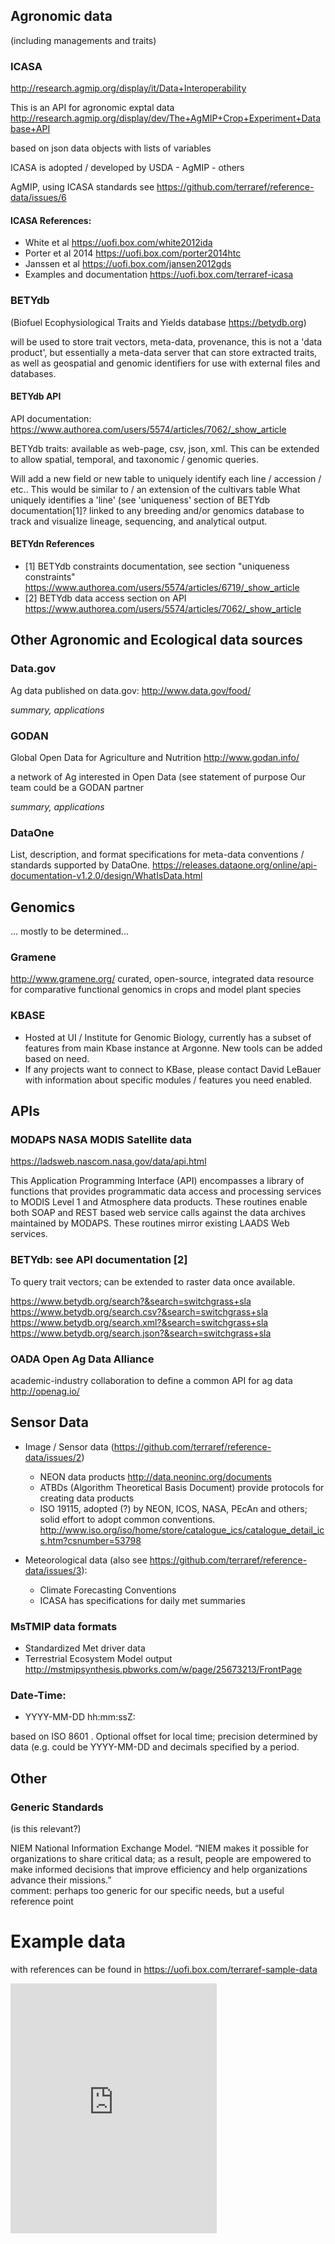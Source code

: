 

## Agronomic data

(including managements and traits)

### ICASA 

http://research.agmip.org/display/it/Data+Interoperability

This is an API for agronomic exptal data
http://research.agmip.org/display/dev/The+AgMIP+Crop+Experiment+Database+API

based on json data objects with
lists of variables

ICASA is adopted / developed by USDA - AgMIP - others 

AgMIP, using ICASA standards
see https://github.com/terraref/reference-data/issues/6


#### ICASA References:

* White et al https://uofi.box.com/white2012ida
* Porter et al 2014 https://uofi.box.com/porter2014htc
* Janssen et al https://uofi.box.com/jansen2012gds
* Examples and documentation https://uofi.box.com/terraref-icasa 

### BETYdb 

(Biofuel Ecophysiological Traits and Yields database https://betydb.org)

will be used to store trait vectors, meta-data, provenance, this is not a 'data product', but essentially a meta-data server that can store extracted traits, as well as geospatial and genomic identifiers for use with external files and databases.

#### BETYdb API

API documentation: https://www.authorea.com/users/5574/articles/7062/_show_article

BETYdb traits: available as web-page, csv, json, xml. This can be extended to allow spatial, temporal, and taxonomic / genomic queries.

Will add a new field or new table to uniquely identify each line / accession / etc.. This would be similar to / an extension of the cultivars table What uniquely identifies a 'line' (see 'uniqueness' section of BETYdb documentation[1]? linked to any breeding and/or genomics database to track and visualize lineage, sequencing, and analytical output. 

#### BETYdn References

* [1] BETYdb constraints documentation, see section "uniqueness constraints"  https://www.authorea.com/users/5574/articles/6719/_show_article
* [2] BETYdb data access section on API https://www.authorea.com/users/5574/articles/7062/_show_article

## Other Agronomic and Ecological data sources

### Data.gov

Ag data published on data.gov: http://www.data.gov/food/

_summary, applications_

### GODAN

Global Open Data for Agriculture and Nutrition  http://www.godan.info/

a network of Ag interested in Open Data (see statement of purpose
Our team could be a GODAN partner

_summary, applications_

### DataOne

List, description, and format specifications for meta-data conventions / standards supported by DataOne. 
https://releases.dataone.org/online/api-documentation-v1.2.0/design/WhatIsData.html

## Genomics

... mostly to be determined...

### Gramene

http://www.gramene.org/
curated, open-source, integrated data resource for comparative functional genomics in crops and model plant species


### KBASE

* Hosted at UI / Institute for Genomic Biology, currently has a subset of features from main Kbase instance at Argonne. New tools can be added based on need.
* If any projects want to connect to KBase, please contact David LeBauer with information about specific modules / features you need enabled.

## APIs

### MODAPS NASA MODIS Satellite data 

https://ladsweb.nascom.nasa.gov/data/api.html

This Application Programming Interface (API) encompasses a library of functions that provides programmatic data access and processing services to MODIS Level 1 and Atmosphere data products. These routines enable both SOAP and REST based web service calls against the data archives maintained by MODAPS. These routines mirror existing LAADS Web services.


### BETYdb: see API documentation [2] 

To query trait vectors; can be extended to raster data once available. 

https://www.betydb.org/search?&search=switchgrass+sla
https://www.betydb.org/search.csv?&search=switchgrass+sla
https://www.betydb.org/search.xml?&search=switchgrass+sla
https://www.betydb.org/search.json?&search=switchgrass+sla


### OADA Open Ag Data Alliance
academic-industry collaboration to define a common API for ag data
 http://openag.io/



## Sensor Data

* Image / Sensor data (https://github.com/terraref/reference-data/issues/2)
  * NEON data products http://data.neoninc.org/documents
  * ATBDs (Algorithm Theoretical Basis Document) provide protocols for creating data products
  * ISO 19115, adopted (?) by NEON, ICOS, NASA, PEcAn and others; solid effort to adopt common conventions. http://www.iso.org/iso/home/store/catalogue_ics/catalogue_detail_ics.htm?csnumber=53798

* Meteorological data (also see https://github.com/terraref/reference-data/issues/3):
  * Climate Forecasting Conventions
  * ICASA has specifications for daily met summaries

### MsTMIP data formats

* Standardized Met driver data
* Terrestrial Ecosystem Model output http://mstmipsynthesis.pbworks.com/w/page/25673213/FrontPage


### Date-Time: 

* YYYY-MM-DD hh:mm:ssZ: 

based on ISO 8601 . Optional offset for local time; precision determined by data (e.g. could be YYYY-MM-DD and decimals specified by a period.

## Other

### Generic Standards

(is this relevant?)

NIEM National Information Exchange Model. “NIEM makes it possible for organizations to share critical data; as a result, people are empowered to make informed decisions that improve efficiency and help organizations advance their missions.”  
comment: perhaps too generic for our specific needs, but a useful reference point



# Example data 

with references can be found in https://uofi.box.com/terraref-sample-data
<iframe src="https://app.box.com/embed_widget/s/kuscr34y5halh4jome84z1z8txgh285y?view=list&sort=date&direction=ASC&theme=gray" width="330" height="400" frameborder="0"allowfullscreen webkitallowfullscreen msallowfullscreen></iframe>

